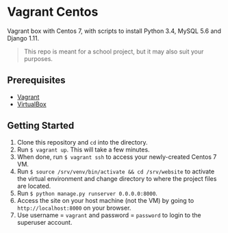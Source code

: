 # Vagrant Centos
Vagrant box with Centos 7, with scripts to install Python 3.4, MySQL 5.6 and Django 1.11.
> This repo is meant for a school project, but it may also suit your purposes.

Prerequisites
-----
* [Vagrant](https://www.vagrantup.com/docs/installation/)
* [VirtualBox](https://www.virtualbox.org/wiki/Downloads)


Getting Started
-----
1. Clone this repository and `cd` into the directory.
2. Run `$ vagrant up`. This will take a few minutes.
3. When done, run `$ vagrant ssh` to access your newly-created Centos 7 VM.
4. Run `$ source /srv/venv/bin/activate && cd /srv/website` to activate the virtual environment and change directory to where the project files are located.
5. Run `$ python manage.py runserver 0.0.0.0:8000`.
6. Access the site on your host machine (not the VM) by going to `http://localhost:8000` on your browser.
7. Use username = `vagrant` and password = `password` to login to the superuser account.

